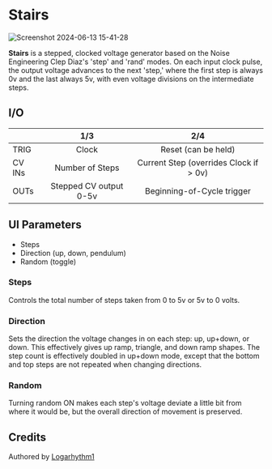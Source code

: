 # Stairs

![Screenshot 2024-06-13 15-41-28](https://github.com/djphazer/O_C-Phazerville/assets/109086194/bdc69fdb-906f-48fe-bd73-89843b0b4890)

**Stairs** is a stepped, clocked voltage generator based on the Noise Engineering Clep Diaz's 'step' and 'rand' modes. On each input clock pulse, the output voltage advances to the next 'step,' where the first step is always 0v and the last always 5v, with even voltage divisions on the intermediate steps.

## I/O

|        | 1/3 | 2/4 |
| ------ | :-: | :-: |
| TRIG   | Clock    | Reset (can be held)    |
| CV INs | Number of Steps    | Current Step (overrides Clock if > 0v)  |
| OUTs   | Stepped CV output 0-5v    | Beginning-of-Cycle trigger    |


## UI Parameters
- Steps
- Direction (up, down, pendulum)
- Random (toggle)

### Steps
Controls the total number of steps taken from 0 to 5v or 5v to 0 volts.

### Direction
Sets the direction the voltage changes in on each step: up, up+down, or down. This effectively gives up ramp, triangle, and down ramp shapes. The step count is effectively doubled in up+down mode, except that the bottom and top steps are not repeated when changing directions.

### Random
Turning random ON makes each step's voltage deviate a little bit from where it would be, but the overall direction of movement is preserved.

## Credits
Authored by [Logarhythm1](https://github.com/Logarhythm1/O_C-HemisphereSuite/tree/logarhythm-branch)
